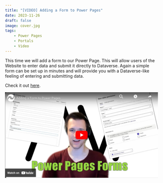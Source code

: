 ```yaml
---
title: "[VIDEO] Adding a Form to Power Pages"
date: 2023-11-26
draft: false
image: cover.jpg
tags:
    - Power Pages
    - Portals
    - Video
---
```


This time we will add a form to our Power Page. This will allow users of the Website to enter data and submit it directly to Dataverse. Again a simple form can be set up in minutes and will provide you with a Dataverse-like feeling of entering and submitting data.

Check it out [here](https://youtu.be/IwQ0szTYAb0).

[![](video.jpg)](https://youtu.be/IwQ0szTYAb0)